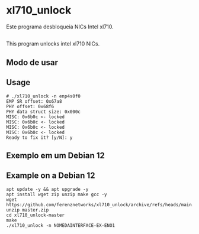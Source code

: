 # xl710_unlock

Este programa desbloqueia NICs Intel xl710.
##
This program unlocks intel xl710 NICs.

## Modo de usar
## Usage

```shell
# ./xl710_unlock -n enp4s0f0
EMP SR offset: 0x67a8
PHY offset: 0x68f6
PHY data struct size: 0x000c
MISC: 0x6b0c <- locked
MISC: 0x6b0c <- locked
MISC: 0x6b0c <- locked
MISC: 0x6b0c <- locked
Ready to fix it? [y/N]: y
```
## Exemplo em um Debian 12
## Example on a Debian 12

```shell
apt update -y && apt upgrade -y
apt install wget zip unzip make gcc -y
wget https://github.com/ferenznetworks/xl710_unlock/archive/refs/heads/main.zip
unzip master.zip
cd xl710_unlock-master
make
./xl710_unlock -n NOMEDAINTERFACE-EX-ENO1
```
